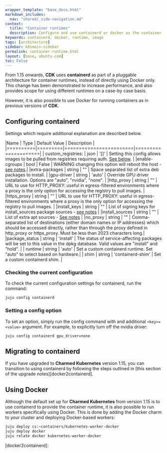 ```yaml
---
wrapper_template: "base_docs.html"
markdown_includes:
  nav: "shared/_side-navigation.md"
context:
  title: "Container runtimes"
  description: Configure and use containerd or docker as the container runtime
keywords: containerd, docker, runtime, image
tags: [architecture]
sidebar: k8smain-sidebar
permalink: container-runtime.html
layout: [base, ubuntu-com]
toc: False
---
```


From 1.15 onwards, **CDK** uses **containerd** as part of a pluggable architecture for
container runtimes, instead of directly using Docker only. This change has been
demonstrated to increase performance, and also provides scope for using different
runtimes on a case-by case basis.

However, it is also possible to use Docker for running containers as in previous versions
of **CDK**.


## Configuring containerd

Settings which require additional explanation are described below.

|Name             |   Type         |  Default Value                              |  Description                           |
|==========|=========|========================|=====================|
| custom_registries:   |  json |  '[]' |  Setting this config allows images to be pulled from registries requiring auth. [See below](#custom-registries).  |
|enable-cgroups   | bool   | False   |   WARNING changing this option will reboot the host - [see notes](#enable-cgroups).|
|extra-packages | string  | ""  | Space separated list of extra deb packages to install.  |
|gpu-driver  |  string |   'auto' |  Override GPU driver installation.  Options are "auto", "nvidia", "none". |
|http_proxy   |  string | ""  | URL to use for HTTP_PROXY: useful in egress-filtered environments where a proxy is the only option for accessing the registry to pull images.  |
|https_proxy   | string | "" | URL to use for HTTP_PROXY: useful in egress-filtered environments where a proxy is the only option for accessing the registry to pull images. |
|install_keys   |  string | ""  | List of signing keys for install_sources package sources - [see notes](#install-keys)  |
|install_sources   | string  | ""  |  List of extra apt sources - [See notes](#install-sources.) |
|no_proxy | string | "" | Comma-separated list of destinations (either domain names or IP addresses) which should be accessed directly, rather than through the proxy defined in http_proxy or https_proxy. Must be less than 2023 characters long.|
|package_status  |  string | 'install'  |  The status of service-affecting packages will be set to this value in the dpkg database. Valid values are "install" and "hold". |
| runtime   |  string | 'auto'   | Set a custom containerd runtime.  Set "auto" to select based on hardware.|
| shim | string | 'containerd-shim' |   Set a custom containerd shim. |

### Checking the current configuration

To check the current configuration settings for containerd, run the command:

```bash
juju config containerd
```

### Setting a config option

To set an option, simply run the config command with and additional `<key>=<value>` argument. For example, to explicitly turn off the nvidia driver:

```bash
juju config containerd gpu_driver=none
```

## Migrating to containerd

If you have upgraded to  **Charmed Kubernetes** version 1.15, you can transition to using containerd by following the steps outlined in
[this section of the upgrade notes][docker2containerd].

## Using Docker

Although the default set up for **Charmed Kubernetes** from version 1.15 is to use containerd to provide the container runtime, it is also possible to
run workers specifically using Docker. This is done by adding the Docker
charm to your cluster and deploying Docker-based workers:

```bash
juju deploy cs:~containers/kubernetes-worker-docker
juju deploy docker
juju relate docker kubernetes-worker-docker
```


<!-- LINKS -->

[docker2containerd]:
